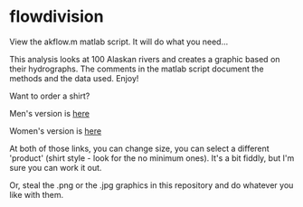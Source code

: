 # flowdivision

View the akflow.m matlab script. It will do what you need...

This analysis looks at 100 Alaskan rivers and creates a graphic based on their hydrographs. The comments in the matlab script document the methods and the data used. Enjoy!

Want to order a shirt? 

Men's version is [here
](https://www.customink.com/designs/joydiv/fsu0-00cq-mqzx)

Women's version is [here](https://www.customink.com/designs/joydivwom/fsu0-00cq-mrtg)

At both of those links,  you can change size, you can select a different 'product' (shirt style - look for the no minimum ones). It's a bit fiddly, but I'm sure you can work it out.

Or, steal the .png or the .jpg graphics in this repository and do whatever you like with them.
